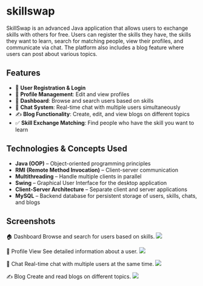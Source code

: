 # skillswap
SkillSwap is an advanced Java application that allows users to exchange skills with others for free. Users can register the skills they have, the skills they want to learn, search for matching people, view their profiles, and communicate via chat. The platform also includes a blog feature where users can post about various topics.

## Features

- 👤 **User Registration & Login**  
- 📝 **Profile Management**: Edit and view profiles  
- 🔎 **Dashboard**: Browse and search users based on skills  
- 💬 **Chat System**: Real-time chat with multiple users simultaneously  
- ✍️ **Blog Functionality**: Create, edit, and view blogs on different topics  
- ✅ **Skill Exchange Matching**: Find people who have the skill you want to learn

## Technologies & Concepts Used

- **Java (OOP)** – Object-oriented programming principles  
- **RMI (Remote Method Invocation)** – Client-server communication  
- **Multithreading** – Handle multiple clients in parallel  
- **Swing** – Graphical User Interface for the desktop application  
- **Client-Server Architecture** – Separate client and server applications
- **MySQL** – Backend database for persistent storage of users, skills, chats, and blogs

## Screenshots

🏠 Dashboard
Browse and search for users based on skills.
![](src/screenshots/dashboard.png)

👤 Profile View
See detailed information about a user.
![](src/screenshots/profile-view.png)

💬 Chat
Real-time chat with multiple users at the same time.
![](src/screenshots/chat.png)

✍️ Blog
Create and read blogs on different topics.
![](src/screenshots/blog.png)


